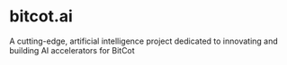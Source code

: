 # bitcot.ai
A cutting-edge, artificial intelligence project dedicated to innovating and building AI accelerators for BitCot
